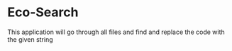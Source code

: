 # Eco-Search
This application will go through all files and find and replace the code with the given string
